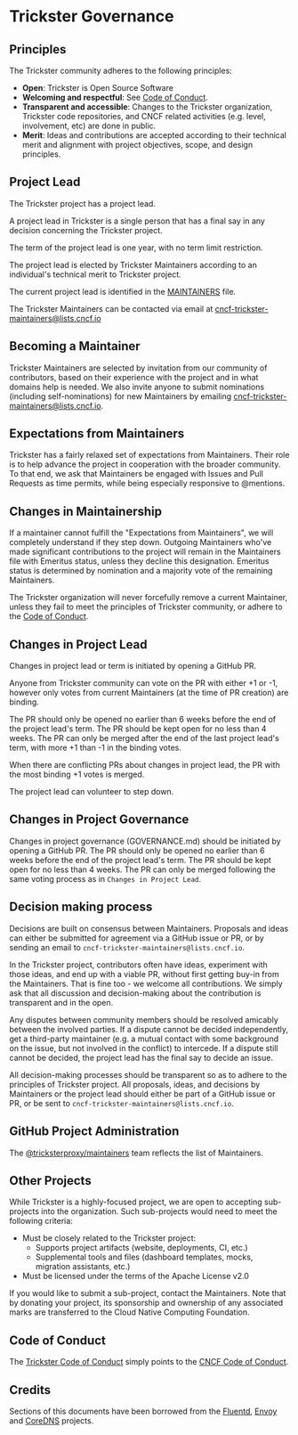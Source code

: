 # Trickster Governance

## Principles

The Trickster community adheres to the following principles:

- **Open**: Trickster is Open Source Software
- **Welcoming and respectful**: See [Code of Conduct](./CODE_OF_CONDUCT.md).
- **Transparent and accessible**: Changes to the Trickster organization, Trickster code 
  repositories, and CNCF related activities (e.g. level, involvement, etc) are done in public.
- **Merit**: Ideas and contributions are accepted according to their technical merit and alignment with
  project objectives, scope, and design principles.

## Project Lead

The Trickster project has a project lead.

A project lead in Trickster is
a single person that has a final say in any decision concerning the Trickster project.

The term of the project lead is one year, with no term limit restriction.

The project lead is elected by Trickster Maintainers
according to an individual's technical merit to Trickster project.

The current project lead is identified in the [MAINTAINERS](./MAINTAINERS.md) file.

The Trickster Maintainers can be contacted via email at <cncf-trickster-maintainers@lists.cncf.io>

## Becoming a Maintainer

Trickster Maintainers are selected by invitation from our community of contributors, based on their
experience with the project and in what domains help is needed. We also invite anyone to submit
nominations (including self-nominations) for new Maintainers by emailing <cncf-trickster-maintainers@lists.cncf.io>.


## Expectations from Maintainers

Trickster has a fairly relaxed set of expectations from Maintainers. Their role is to help
advance the project in cooperation with the broader community. To that end, we ask that Maintainers be
engaged with Issues and Pull Requests as time permits, while being especially responsive to @mentions.

## Changes in Maintainership

If a maintainer cannot fulfill the "Expectations from Maintainers", we will completely understand if they step down.
Outgoing Maintainers who've made significant contributions to the project will remain in the Maintainers
file with Emeritus status, unless they decline this designation. Emeritus status is determined by nomination and a
majority vote of the remaining Maintainers.

The Trickster organization will never forcefully remove a current Maintainer, unless they fail to meet
the principles of Trickster community, or adhere to the [Code of Conduct](./CODE_OF_CONDUCT.md).

## Changes in Project Lead

Changes in project lead or term is initiated by opening a GitHub PR.

Anyone from Trickster community can vote on the PR with either +1 or -1, however only votes from current
Maintainers (at the time of PR creation) are binding.

The PR should only be opened no earlier than 6 weeks before the end of the project lead's term.
The PR should be kept open for no less than 4 weeks. The PR can only be merged after the end of the
last project lead's term, with more +1 than -1 in the binding votes.

When there are conflicting PRs about changes in project lead, the PR with the most binding +1 votes is merged.

The project lead can volunteer to step down.

## Changes in Project Governance

Changes in project governance (GOVERNANCE.md) should be initiated by opening a GitHub PR.
The PR should only be opened no earlier than 6 weeks before the end of the project lead's term.
The PR should be kept open for no less than 4 weeks. The PR can only be merged following the same
voting process as in `Changes in Project Lead`.

## Decision making process

Decisions are built on consensus between Maintainers.
Proposals and ideas can either be submitted for agreement via a GitHub issue or PR,
or by sending an email to `cncf-trickster-maintainers@lists.cncf.io`.

In the Trickster project, contributors often have ideas, experiment with those ideas, and end up with a viable PR,
without first getting buy-in from the Maintainers. That is fine too - we welcome all contributions. We simply ask that all discussion and decision-making about the contribution is transparent and in the open.

Any disputes between community members should be resolved amicably between the involved parties. 
If a dispute cannot be decided independently, get a third-party maintainer (e.g. a mutual contact with some background
on the issue, but not involved in the conflict) to intercede.
If a dispute still cannot be decided, the project lead has the final say to decide an issue.

All decision-making processes should be transparent so as to adhere to
the principles of Trickster project. All proposals, ideas, and decisions by Maintainers or the project lead
should either be part of a GitHub issue or PR, or be sent to `cncf-trickster-maintainers@lists.cncf.io`.

## GitHub Project Administration

The [@tricksterproxy/maintainers](https://github.com/orgs/tricksterproxy/teams/maintainers) team reflects the list of Maintainers.

## Other Projects

While Trickster is a highly-focused project, we are open to accepting sub-projects into the organization.
Such sub-projects would need to meet the following criteria:

- Must be closely related to the Trickster project:
  - Supports project artifacts (website, deployments, CI, etc.)
  - Supplemental tools and files (dashboard templates, mocks, migration assistants, etc.)
- Must be licensed under the terms of the Apache License v2.0

If you would like to submit a sub-project, contact the Maintainers. Note that by donating your project,
its sponsorship and ownership of any associated marks are transferred to the Cloud Native Computing Foundation.

## Code of Conduct

The [Trickster Code of Conduct](./CODE_OF_CONDUCT.md) simply points to the
[CNCF Code of Conduct](https://github.com/cncf/foundation/blob/master/code-of-conduct.md).

## Credits

Sections of this documents have been borrowed from the [Fluentd](https://github.com/fluent/fluentd/blob/master/GOVERNANCE.md),
[Envoy](https://github.com/envoyproxy/envoy/blob/master/GOVERNANCE.md) and
[CoreDNS](https://github.com/coredns/coredns/blob/master/GOVERNANCE.md) projects.
